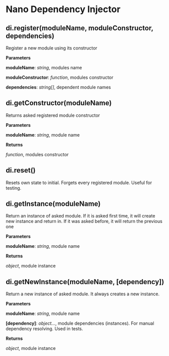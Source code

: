Nano Dependency Injector
========================
di.register(moduleName, moduleConstructor, dependencies)
--------------------------------------------------------
Register a new module using its constructor


**Parameters**

**moduleName**:  *string*,  modules name

**moduleConstructor**:  *function*,  modules constructor

**dependencies**:  *string[]*,  dependent module names

di.getConstructor(moduleName)
-----------------------------
Returns asked registered module constructor


**Parameters**

**moduleName**:  *string*,  module name

**Returns**

*function*,  modules constructor

di.reset()
----------
Resets own state to initial. Forgets every registered module. Useful for testing.


di.getInstance(moduleName)
--------------------------
Return an instance of asked module. If it is asked first time, it will create new instance and return in. If it was asked before, it will return the previous one


**Parameters**

**moduleName**:  *string*,  module name

**Returns**

*object*,  module instance

di.getNewInstance(moduleName, \[dependency\])
---------------------------------------------
Return a new instance of asked module. It always creates a new instance.


**Parameters**

**moduleName**:  *string*,  module name

**[dependency]**:  *object...*,  module dependencies (instances). For manual dependency resolving. Used in tests.

**Returns**

*object*,  module instance

